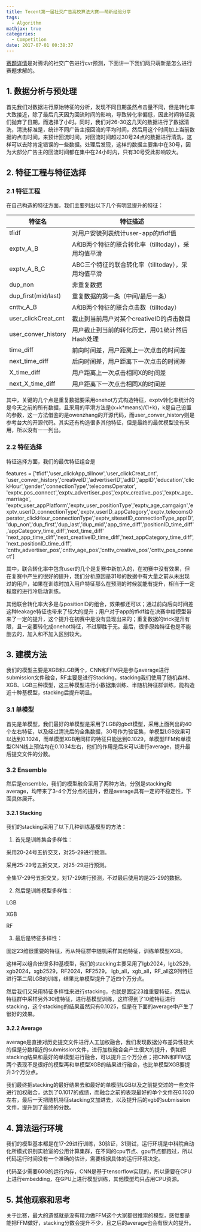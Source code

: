 ```yaml
---
title: Tecent第一届社交广告高校算法大赛——萌新经验分享
tags:
  - Algorithm
mathjax: true
categories:
  - Competition
date: 2017-07-01 00:38:37
---
```




[赛题详情](http://algo.tpai.qq.com/home/information/index.html )是对腾讯的社交广告进行cvr预测，下面讲一下我们两只萌新是怎么进行赛题求解的。

<!-- more -->

## 1. 数据分析与预处理

首先我们对数据进行原始特征的分析，发现不同日期虽然点击量不同，但是转化率大致接近，除了最后几天因为回流时间的影响，导致转化率偏低，因此时间特征我们抛弃了日期，而选择了小时。同时，我们对26-30这几天的数据进行了数据清洗，清洗标准是，统计不同广告主报回流的平均时间，然后用这个时间加上当前数据的点击时间，来预计回流时间，对回流时间超过30号24点的数据进行清洗，这样可以去除肯定错误的一些数据。处理后发现，这样的数据主要集中在30号，因为大部分广告主的回流时间都在集中在24小时内，只有30号受此影响较大。

## 2. 特征工程与特征选择

### 2.1 特征工程

在自己构造的特征方面，我们主要列出以下几个有明显提升的特征：

| 特征名                 | 特征描述                            |
| ------------------- | ------------------------------- |
| tfidf               | 对用户安装列表统计user-app的tfidf值        |
| exptv_A_B           | A和B两个特征的联合转化率（tilltoday），采用均值平滑 |
| exptv_A_B_C         | ABC三个特征的联合转化率（tilltoday），采用均值平滑 |
| dup_non             | 非重复数据                           |
| dup_first(mid/last) | 重复数据的第一条（中间/最后一条）               |
| cnttv_A_B           | A和B两个特征的联合点击数（tilltoday）        |
| user_clickCreat_cnt | 截止到当前用户对某个creativeID的点击数目       |
| user_conver_history | 用户截止到当前的转化历史，用01统计然后Hash处理      |
| time_diff           | 前向时间差，用户距离上一次点击的时间差             |
| next_time_diff      | 后向时间差，用户距离下一次点击的时间差             |
| X_time_diff         | 用户距离上一次点击相同X的时间差                |
| next_X_time_diff    | 用户距离下一次点击相同X的时间差                |

其中，关键的几个点是重复数据要采用onehot方式构造特征，exptv转化率统计的是今天之前的所有数据，且采用的平滑方法是(x+k*means)/(1+k)，k是自己设置的参数，这一方法借鉴的是owenzhang的开源代码，而user_conver_history则是参考台大的开源代码。其实还有构造很多其他特征，但是最终的最优模型没有采用，所以没有一一列出。

### 2.2 特征选择

特征选择方面，我们的最优特征组合是

features = ['tfidf','user_clickApp_tillnow','user_clickCreat_cnt', 'user_conver_history','creativeID','advertiserID','adID','appID','education','clickHour','gender','connectionType','telecomsOperator', 'exptv_pos_connect','exptv_advertiser_pos','exptv_creative_pos','exptv_age_marriage', 'exptv_user_appPlatform','exptv_user_positionType','exptv_age_camgaign','exptv_userID_connectionType','exptv_userID_appCategory','exptv_telecomsOperator_clickHour_connectionType','exptv_sitesetID_connectionType_appID', 'dup_non','dup_first','dup_last','dup_mid','app_time_diff','positionID_time_diff','appCategory_time_diff','next_time_diff' 'next_app_time_diff','next_creativeID_time_diff','next_appCategory_time_diff','next_positionID_time_diff', 'cnttv_advertiser_pos','cnttv_age_pos','cnttv_creative_pos','cnttv_pos_connect']

其中，联合转化率中包含user的几个是复赛中新加入的，在初赛中没有效果，但在复赛中产生的很好的提升，我们分析原因是31号的数据中有大量之前从未出现过的用户，如果在训练时加入用户特征那么在预测的时候就能有提升，相当于一定程度的进行冷启动训练。

其他联合转化率大多是与positionID的组合，效果都还可以；通过前向后向时间差这种leakage特征也带来了较大的提升；用户对于app的tfidf给在决赛中给模型带来了一定的提升，这个提升在初赛中是没有显现出来的；重复数据的trick提升有限，且一定要转化成onehot特征，不过聊胜于无。最后，很多原始特征也是不能删去的，加入和不加入区别较大。



## 3. 建模方法

我们的模型主要是XGB和LGB两个，CNN和FFM只是参与average进行submission文件融合，RF主要是进行Stacking，stacking我们使用了随机森林、XGB、LGB三种模型，这三种模型进行小数据集训练、半随机特征群训练，能构造近十种基模型，stacking后提升明显。

### 3.1 单模型

首先是单模型，我们最好的单模型是采用了LGB的gbdt模型，采用上面列出的40个左右特征，以及经过清洗后的全集数据，30号作为验证集，单模型LGB效果可以达到0.1024，而单模型XGB用同样的特征只能达到0.1029，单模型FFM和单模型CNN线上预估均在0.1034左右，他们的作用是后来可以进行average，提升最后提交文件的分数。

### 3.2 Ensemble

然后是ensemble，我们的模型融合采用了两种方法，分别是stacking和average，均带来了3-4个万分点的提升，但是average具有一定的不稳定性，下面具体展开。

#### 3.2.1 Stacking

我们的stacking采用了以下几种训练基模型的方法：

1. 首先是训练集合多样性：

 ​采用20-24号五折交叉，对25-29进行预测。

 ​采用25-29号五折交叉，对25-29进行预测。

 ​全集17-29号五折交叉，对17-29进行预测，不过最后使用的是25-29的数据。

2. 然后是训练模型多样性：

 ​LGB

 ​XGB

 ​RF	

3. 最后是特征多样性：

 ​固定23维很重要的特征，再从特征群中随机采样其他特征，训练单模型XGB。

这样可以组合出很多种基模型，我们的stacking主要采用了lgb2024，lgb2529，xgb2024，xgb2529，RF2024，RF2529， lgb_all，xgb_all，RF_all这9列特征进行第二层LGB的训练，结果比单模型提升了近四个万分点。

然后我们又采用特征多样性来进行stacking，也就是固定23维重要特征，然后从特征群中采样另外30维特征，进行基模型训练，这样得到了10维特征进行stacking，这个stacking的结果虽然只有0.1025，但是在下面的average中产生了很好的效果。

#### 3.2.2 Average

average是直接对历史提交文件进行人工加权融合，我们发现数据分布差异性较大的但是分数相近的submission文件，进行加权融合会产生很大的提升，例如把stacking结果和最好的单模型进行融合，可以提升三个万分点；把CNN和FFM这两个表现不是很好的模型再和单模型XGB的结果进行融合，也比单模型XGB要提升3个万分点。

我们最终把stacking的最好结果去和最好的单模型LGB以及之前提交过的一些文件进行加权融合，达到了0.1017的成绩，而融合之前的表现最好的单个文件在0.1020左右，最后一天把随机特征stacking又加进去，以及提升后的xgb的submission文件，提升到了最终的分数。

## 4. 算法运行环境

我们的模型基本都是在17-29进行训练，30验证，31测试，运行环境是中科院自动化所模式识别实验室的公用计算集群，在不同的cpu节点、gpu节点都跑过，所以代码运行时间没有一个准确的估计，需要根据具体的运行环境决定。

代码至少需要60G的运行内存，CNN是基于tensorflow实现的，所以需要在CPU上进行embedding，在GPU上进行模型训练，其他模型均只占用CPU资源。

## 5. 其他观察和思考

关于比赛，最大的遗憾就是没有精力做FFM这个大家都很推崇的模型，感觉要是能把FFM做好，stacking分数会提升不少，且之后的average也会有很大的提升。
